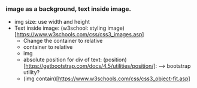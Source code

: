 ### image as a background, text inside image.

  + img size: use width and height
  + Text inside image: (w3school: styling image)[https://www.w3schools.com/css/css3_images.asp]
    - Change the container to relative
    -  container to relative
    -  img
    -  absolute position for div of text: (position)[https://getbootstrap.com/docs/4.5/utilities/position/]:  --> bootstrap utility?
    -  (img contain)[https://www.w3schools.com/css/css3_object-fit.asp]
